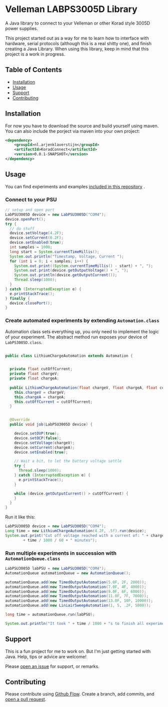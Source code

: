 # Velleman LABPS3005D Library
 A Java library to connect to your Velleman or other Korad style 3005D power supplies.
 
 This project started out as a way for me to learn how to interface with hardware, serial protocols (although this is a real shitty one), and finish creating a Java Library. When using this library, keep in mind that this project is a work in progress.

## Table of Contents

- [Installation](#installation)
- [Usage](#usage)
- [Support](#support)
- [Contributing](#contributing)

## Installation

For now you have to download the source and build yourself using maven.
You can also include the porject via maven into your own project:

```xml
<dependency>
	<groupId>nl.arjenklaverstijn</groupId>
	<artifactId>KoradConnect</artifactId>
	<version>0.0.1-SNAPSHOT</version>
</dependency>
```


## Usage

You can find experiments and examples [included in this repository](https://github.com/arjhun/Velleman-LABPS3005D-connect/tree/main/src/main/java/nl/arjenklaverstijn/software/korad/automationExamples "Check out the examples!") .

### Connect to your PSU

```java
// setup and open port
LabPSU3005D device = new LabPSU3005D("COM4");
device.openPort();
try {
  // do stuff
  device.setVoltage(4.2F);
  device.setCurrent(0.2F);
  device.setEnabled(true);
  int samples = 1000;
  long start = System.currentTimeMillis();
  System.out.println("Timestamp, Voltage, Current ");
  for (int i = 0; i < samples; i++) {
    System.out.print((System.currentTimeMillis() - start) + ", ");
    System.out.print(device.getOutputVoltage() + ", ");
    System.out.println(device.getOutputCurrent());
    Thread.sleep(1000);
  }
} catch (InterruptedException e) {
  e.printStackTrace();
} finally {
  device.closePort();
}
```

### Create automated experiments by extending `Automation.class`

Automation class sets everything up, you only need to implement the logic of your experiment. The abstract method run exposes your device of `LabPS3005D.class`.


```java

public class LithiumChargeAutomation extends Automation {


  private float cutOffCurrent;
  private float chargeV;
  private float chargeA;
  
  public LithiumChargeAutomation(float chargeV, float chargeA, float cutOffCurrent) {
    this.chargeV = chargeV;
    this.chargeA = chargeA;
    this.cutOffCurrent = cutOffCurrent;
  }


  @Override
  public void job(LabPSU3005D device) {

    device.setOVP(true);
    device.setOCP(false);
    device.setVoltage(chargeV);
    device.setCurrent(chargeA);
    device.setEnabled(true);

    // Wait a bit, to let the battery voltage settle
    try {
      Thread.sleep(1000);
    } catch (InterruptedException e) {
      e.printStackTrace();
    }

    while (device.getOutputCurrent() > cutOffCurrent) {
    }
  }
}
```

Run it like this:

```java
LabPSU3005D device = new LabPSU3005D("COM4");
Long time = new LithiumChargeAutomation(4.2F, .5f).run(device);
System.out.print("Cut off voltage reached with a current of: " + chargeA + " in "
        + time / 1000 / 60 + " minutes");
```

### Run multiple experiments in succession with `AutomationQueue.class`

```java
LabPSU3005D labPSU = new LabPSU3005D("COM4");
AutomationQueue automationQueue = new AutomationQueue();

automationQueue.add(new TimedOutputAutomation(5.0F, 2F, 2000));
automationQueue.add(new TimedOutputAutomation(7.0F, 4F, 4000));
automationQueue.add(new TimedOutputAutomation(9.0F, 6F, 6000));
automationQueue.add(new TimedOutputAutomation(11.0F, 7F, 7000));
automationQueue.add(new TimedOutputAutomation(13.0F, 10F, 10000));
automationQueue.add(new LiniairSweepAutomation(1, 5, .2F, 5000));

long time = automationQueue.run(labPSU);

System.out.println("It took " + time / 1000 + "s to finish all experiments!");
```

## Support
This is a fun project for me to work on. But I'm just getting started with Java. Help, tips or advice are welcome!

Please [open an issue](https://github.com/arjhun/Velleman-LABPS3005D-connect/issues/new) for support, or remarks.

## Contributing

Please contribute using [Github Flow](https://guides.github.com/introduction/flow/). Create a branch, add commits, and [open a pull request](https://github.com/arjhun/Velleman-LABPS3005D-connect/compare).

